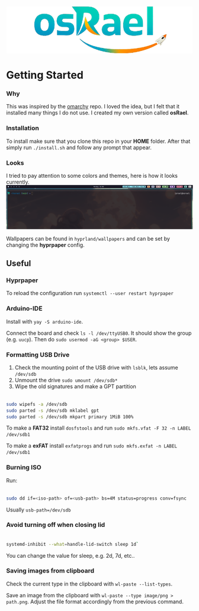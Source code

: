 ![osRael](plymouth/themes/osrael/logo.png)

# Getting Started

### Why

This was inspired by the [omarchy](https://github.com/basecamp/omarchy) repo.
I loved the idea, but I felt that it installed many things I do not use.
I created my own version called **osRael**.

### Installation

To install make sure that you clone this repo in your **HOME** folder.
After that simply run `./install.sh` and follow any prompt that appear.

### Looks

I tried to pay attention to some colors and themes, here is how it looks currently.
![desktop](images/desktop.png)

Wallpapers can be found in `hyprland/wallpapers` and can be set by changing the **hyprpaper** config.

## Useful

### Hyprpaper

To reload the configuration run `systemctl --user restart hyprpaper`

### Arduino-IDE

Install with `yay -S arduino-ide`.

Connect the board and check `ls -l /dev/ttyUSB0`. It should show the group (e.g. `uucp`). Then do `sudo usermod -aG <group> $USER`.

### Formatting USB Drive

1. Check the mounting point of the USB drive with `lsblk`, lets assume `/dev/sdb`
1. Unmount the drive `sudo umount /dev/sdb*`
1. Wipe the old signatures and make a GPT partition

```bash

sudo wipefs -a /dev/sdb
sudo parted -s /dev/sdb mklabel gpt
sudo parted -s /dev/sdb mkpart primary 1MiB 100%

```

To make a **FAT32** install `dosfstools` and run `sudo mkfs.vfat -F 32 -n LABEL /dev/sdb1`

To make a **exFAT** install `exfatprogs` and run `sudo mkfs.exfat -n LABEL /dev/sdb1`

### Burning ISO

Run:

```bash

sudo dd if=<iso-path> of=<usb-path> bs=4M status=progress conv=fsync

```

Usually `usb-path=/dev/sdb`

### Avoid turning off when closing lid

```bash

systemd-inhibit --what=handle-lid-switch sleep 1d`

```

You can change the value for sleep, e.g. 2d, 7d, etc..

### Saving images from clipboard

Check the current type in the clipboard with `wl-paste --list-types`.

Save an image from the clipboard with `wl-paste --type image/png > path.png`. Adjust the file format accordingly from the previous command.
